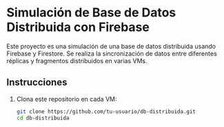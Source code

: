 # Simulación de Base de Datos Distribuida con Firebase

Este proyecto es una simulación de una base de datos distribuida usando Firebase y Firestore. Se realiza la sincronización de datos entre diferentes réplicas y fragmentos distribuidos en varias VMs.

## Instrucciones

1. Clona este repositorio en cada VM:
   ```bash
   git clone https://github.com/tu-usuario/db-distribuida.git
   cd db-distribuida
    